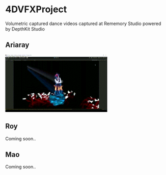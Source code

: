 # 4DVFXProject
Volumetric captured dance videos captured at Rememory Studio powered by DepthKit Studio

## Ariaray

![screenshot](./images/AriarayTest01.gif)


## Roy

Coming soon..


## Mao

Coming soon..


